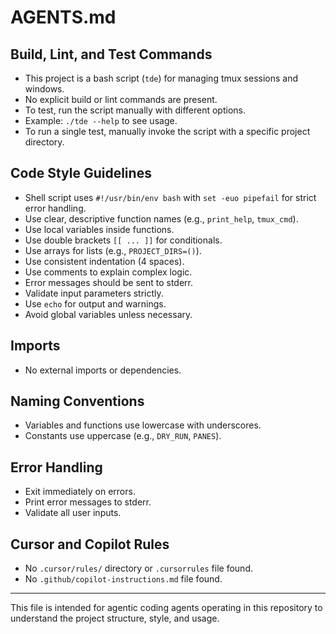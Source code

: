 # AGENTS.md

## Build, Lint, and Test Commands

- This project is a bash script (`tde`) for managing tmux sessions and windows.
- No explicit build or lint commands are present.
- To test, run the script manually with different options.
- Example: `./tde --help` to see usage.
- To run a single test, manually invoke the script with a specific project directory.

## Code Style Guidelines

- Shell script uses `#!/usr/bin/env bash` with `set -euo pipefail` for strict error handling.
- Use clear, descriptive function names (e.g., `print_help`, `tmux_cmd`).
- Use local variables inside functions.
- Use double brackets `[[ ... ]]` for conditionals.
- Use arrays for lists (e.g., `PROJECT_DIRS=()`).
- Use consistent indentation (4 spaces).
- Use comments to explain complex logic.
- Error messages should be sent to stderr.
- Validate input parameters strictly.
- Use `echo` for output and warnings.
- Avoid global variables unless necessary.

## Imports

- No external imports or dependencies.

## Naming Conventions

- Variables and functions use lowercase with underscores.
- Constants use uppercase (e.g., `DRY_RUN`, `PANES`).

## Error Handling

- Exit immediately on errors.
- Print error messages to stderr.
- Validate all user inputs.

## Cursor and Copilot Rules

- No `.cursor/rules/` directory or `.cursorrules` file found.
- No `.github/copilot-instructions.md` file found.

---

This file is intended for agentic coding agents operating in this repository to understand the project structure, style, and usage.